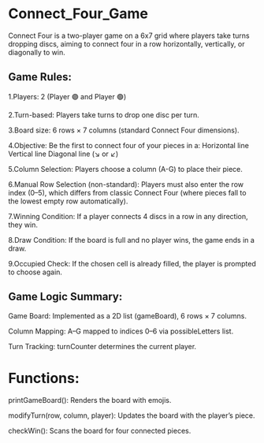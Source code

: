 # Connect_Four_Game

Connect Four is a two-player game on a 6x7 grid where players take turns dropping discs, aiming to connect four in a row 
horizontally, vertically, or diagonally to win.

## Game Rules:
1.Players: 2 (Player 🟣 and Player 🟢)

2.Turn-based: Players take turns to drop one disc per turn.

3.Board size: 6 rows × 7 columns (standard Connect Four dimensions).

4.Objective: Be the first to connect four of your pieces in a:
    Horizontal line
    Vertical line
    Diagonal line (↘ or ↙)
    
5.Column Selection: Players choose a column (A-G) to place their piece.

6.Manual Row Selection (non-standard): Players must also enter the row index (0–5), which differs from classic Connect Four (where pieces fall to the lowest empty row automatically).

7.Winning Condition: If a player connects 4 discs in a row in any direction, they win.

8.Draw Condition: If the board is full and no player wins, the game ends in a draw.

9.Occupied Check: If the chosen cell is already filled, the player is prompted to choose again.

## Game Logic Summary:
  Game Board: Implemented as a 2D list (gameBoard), 6 rows × 7 columns.
  
  Column Mapping: A–G mapped to indices 0–6 via possibleLetters list.
  
  Turn Tracking: turnCounter determines the current player.

 # Functions:
  printGameBoard(): Renders the board with emojis.
  
  modifyTurn(row, column, player): Updates the board with the player’s piece.
  
  checkWin(): Scans the board for four connected pieces.
